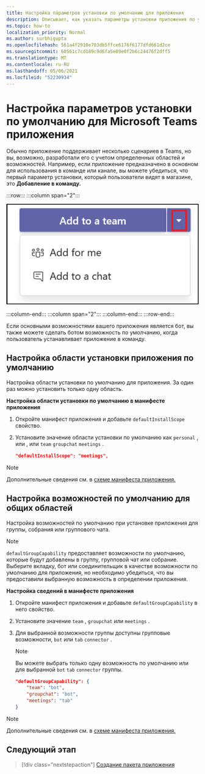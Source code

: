 ```yaml
---
title: Настройка параметров установки по умолчанию для приложения
description: Описывает, как указать параметры установки приложения по умолчанию.
ms.topic: how-to
localization_priority: Normal
ms.author: surbhigupta
ms.openlocfilehash: 561a4f2910e703db5ffce6176f6177dfd661d2ce
ms.sourcegitcommit: 60561c7cd189c9d6fa5e09e0f2b6c24476f2dff5
ms.translationtype: MT
ms.contentlocale: ru-RU
ms.lasthandoff: 05/06/2021
ms.locfileid: "52230934"
---
```

# <a name="configure-default-install-options-for-your-microsoft-teams-app"></a>Настройка параметров установки по умолчанию для Microsoft Teams приложения

Обычно приложение поддерживает несколько сценариев в Teams, но вы, возможно, разработали его с учетом определенных областей и возможностей. Например, если приложение предназначено в основном для использования в команде или канале, вы можете убедиться, что первый параметр установки, который пользователи видят в магазине, это **Добавление в команду.**

:::row:::
   :::column span="2":::

![Добавление примера отсевов приложений](../../assets/images/compose-extensions/addanapp.png)

   :::column-end:::
   :::column span="2":::
   :::column-end:::
:::row-end:::

Если основными возможностями вашего приложения является бот, вы также можете сделать ботом возможность по умолчанию, когда пользователь устанавливает приложение в команду.

## <a name="configure-your-apps-default-install-scope"></a>Настройка области установки приложения по умолчанию

Настройка области установки по умолчанию для приложения. За один раз можно установить только одну область.

**Настройка области установки по умолчанию в манифесте приложения**

1. Откройте манифест приложения и добавьте `defaultInstallScope` свойство.
2. Установите значение области установки по умолчанию как `personal` , или , или `team` `groupchat` `meetings` .

    ```json
    "defaultInstallScope": "meetings",
    ```

> [!NOTE]
> Дополнительные сведения см. в [схеме манифеста приложения.](~/resources/schema/manifest-schema.md)

## <a name="configure-the-default-capability-for-shared-scopes"></a>Настройка возможностей по умолчанию для общих областей

Настройка возможностей по умолчанию при установке приложения для группы, собрания или группового чата.

> [!NOTE]
> `defaultGroupCapability` предоставляет возможности по умолчанию, которые будут добавлены в группу, групповой чат или собрание. Выберите вкладку, бот или соединительщик в качестве возможности по умолчанию для приложения, но необходимо убедиться, что вы предоставили выбранную возможность в определении приложения.

**Настройка сведений в манифесте приложения**

1. Откройте манифест приложения и добавьте `defaultGroupCapability` в него свойство.
2. Установите значение `team` , `groupchat` или `meetings` .
3. Для выбранной возможности группы доступны групповые возможности, `bot` или `tab` `connector` . 

    > [!NOTE]
    > Вы можете выбрать только одну возможность по умолчанию или для выбранной `bot` `tab` `connector` группы.

    ```json
    "defaultGroupCapability": {
        "team": "bot",
        "groupchat": "bot",
        "meetings": "tab"
    }
    ```

> [!NOTE]
> Дополнительные сведения см. в [схеме манифеста приложения.](~/resources/schema/manifest-schema.md)

## <a name="next-step"></a>Следующий этап

> [!div class="nextstepaction"]
> [Создание пакета приложения](~/concepts/build-and-test/apps-package.md)
